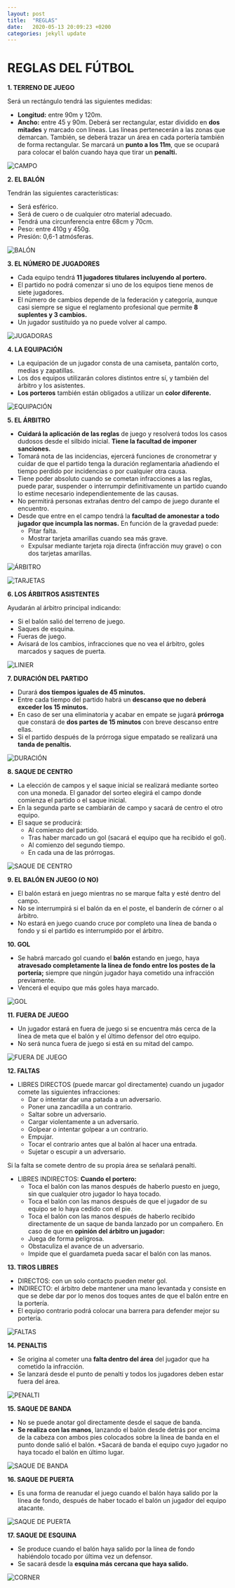 ```yaml
---
layout: post
title:  "REGLAS"
date:   2020-05-13 20:09:23 +0200
categories: jekyll update
---
```


# REGLAS DEL FÚTBOL

**1. TERRENO DE JUEGO**

Será un rectángulo tendrá las siguientes medidas:
* **Longitud:** entre 90m y 120m.
* **Ancho:** entre 45 y 90m.
Deberá ser rectangular, estar dividido en **dos mitades** y marcado con líneas. Las líneas pertenecerán a las zonas que demarcan.
También, se deberá trazar un área en cada portería también de forma rectangular. Se marcará un **punto a los 11m**, que se ocupará para colocar el balón cuando haya que tirar un **penalti.**

![CAMPO](https://github.com/danieledufis/danieledufis.github.io/blob/master/images_text/futbol_campo.jpg)

**2. EL BALÓN**

Tendrán las siguientes características:
* Será esférico.
* Será de cuero o de cualquier otro material adecuado.
* Tendrá una circunferencia entre 68cm y 70cm.
* Peso: entre 410g y 450g.
* Presión: 0,6-1 atmósferas.

![BALÓN](https://github.com/danieledufis/danieledufis.github.io/blob/master/images_text/futbol_balon.jpg)

**3. EL NÚMERO DE JUGADORES**

* Cada equipo tendrá **11 jugadores titulares incluyendo al portero.**
* El partido no podrá comenzar si uno de los equipos tiene menos de siete jugadores.
* El número de cambios depende de la federación y categoría, aunque casi siempre se sigue el reglamento profesional que permite **8 suplentes y 3 cambios.**
* Un jugador sustituido ya no puede volver al campo.

![JUGADORAS](https://github.com/danieledufis/danieledufis.github.io/blob/master/images_text/futbol_jugadores.jpg)
 
**4. LA EQUIPACIÓN**

* La equipación de un jugador consta de una camiseta, pantalón corto, medias y zapatillas.
* Los dos equipos utilizarán colores distintos entre sí, y también del árbitro y los asistentes.
* **Los porteros** también están obligados a utilizar un **color diferente.**

![EQUIPACIÓN](https://github.com/danieledufis/danieledufis.github.io/blob/master/images_text/futbol_equipacion.jpg)
 
**5. EL ÁRBITRO**

* **Cuidará la aplicación de las reglas** de juego y resolverá todos los casos dudosos desde el silbido inicial. **Tiene la facultad de imponer sanciones.**
* Tomará nota de las incidencias, ejercerá funciones de cronometrar y cuidar de que el partido tenga la duración reglamentaria  añadiendo el tiempo perdido por incidencias o por cualquier otra causa.
* Tiene poder absoluto cuando se cometan infracciones a las reglas, puede parar, suspender o interrumpir definitivamente un partido cuando lo estime necesario independientemente de las causas.
* No permitirá personas extrañas dentro del campo de juego durante el encuentro.
* Desde que entre en el campo tendrá la **facultad de amonestar a todo jugador que incumpla las normas.** En función de la gravedad puede:
   * Pitar falta.
   * Mostrar tarjeta amarillas cuando sea más grave.
   * Expulsar mediante tarjeta roja directa (infracción muy grave) o con dos tarjetas amarillas.
   
 ![ÁRBITRO](https://github.com/danieledufis/danieledufis.github.io/blob/master/images_text/futbol_arbitro.jpg)
 
 ![TARJETAS](https://github.com/danieledufis/danieledufis.github.io/blob/master/images_text/futbol_tarjetas.jpg)

**6. LOS ÁRBITROS ASISTENTES**

Ayudarán al árbitro principal indicando:
* Si el balón salió del terreno de juego.
* Saques de esquina.
* Fueras de juego.
* Avisará de los cambios, infracciones que no vea el árbitro, goles marcados y saques de puerta.

![LINIER](https://github.com/danieledufis/danieledufis.github.io/blob/master/images_text/futbol_linier.jpg)

**7. DURACIÓN DEL PARTIDO**

* Durará **dos tiempos iguales de 45 minutos.**
* Entre cada tiempo del partido habrá un **descanso que no deberá exceder los 15 minutos.**
* En caso de ser una eliminatoria y acabar en empate se jugará **prórroga** que constará de **dos partes de 15 minutos** con breve descanso entre ellas.
* Si el partido después de la prórroga sigue empatado se realizará una **tanda de penaltis.**

![DURACIÓN](https://github.com/danieledufis/danieledufis.github.io/blob/master/images_text/futbol_duracionpartido.jpg)

**8. SAQUE DE CENTRO**

* La elección de campos y el saque inicial se realizará mediante sorteo con una moneda. El ganador del sorteo elegirá el campo donde comienza el partido o el saque inicial.
* En la segunda parte se cambiarán de campo y sacará de centro el otro equipo.
* El saque se producirá:
     * Al comienzo del partido.
     * Tras haber marcado un gol (sacará el equipo que ha recibido el gol).
     * Al comienzo del segundo tiempo.
     * En cada una de las prórrogas.
     
![SAQUE DE CENTRO](https://github.com/danieledufis/danieledufis.github.io/blob/master/images_text/futbol_saque%20de%20centro.jpg)

**9. EL BALÓN EN JUEGO (O NO)**

* El balón estará en juego mientras no se marque falta y esté dentro del campo.
* No se interrumpirá si el balón da en el poste, el banderín de córner o al árbitro.
* No estará en juego cuando cruce por completo una línea de banda o fondo y si el partido es interrumpido por el árbitro.
 
**10. GOL**

* Se habrá marcado gol cuando el **balón** estando en juego, haya **atravesado completamente la línea de fondo entre los postes de la portería;** siempre que ningún jugador haya cometido una infracción previamente.
* Vencerá el equipo que más goles haya marcado.

![GOL](https://github.com/danieledufis/danieledufis.github.io/blob/master/images_text/futbol_gol.jpg)
 
**11. FUERA DE JUEGO**

* Un jugador estará en fuera de juego si se encuentra más cerca de la línea de meta que el balón y el último defensor del otro equipo.
* No será nunca fuera de juego si está en su mitad del campo.

![FUERA DE JUEGO](https://github.com/danieledufis/danieledufis.github.io/blob/master/images_text/futbol_fuera%20de%20juego.jpg)
 
**12. FALTAS**

* LIBRES DIRECTOS (puede marcar gol directamente) cuando un jugador comete las siguientes infracciones:
    * Dar o intentar dar una patada a un adversario.
    * Poner una zancadilla a un contrario.
    * Saltar sobre un adversario.
    * Cargar violentamente a un adversario.
    * Golpear o intentar golpear a un contrario.
    * Empujar.
    * Tocar el contrario antes que al balón al hacer una entrada.
    * Sujetar o escupir a un adversario.

Si la falta se comete dentro de su propia área se señalará penalti.

* LIBRES INDIRECTOS:
  **Cuando el portero:**
  * Toca el balón con las manos después de haberlo puesto en juego, sin que cualquier otro jugador lo haya tocado.
  * Toca el balón con las manos después de que el jugador de su equipo se lo haya cedido con el pie.
  * Toca el balón con las manos después de haberlo recibido directamente de un saque de banda lanzado por un compañero.
  En caso de que en **opinión del árbitro un jugador:**
  * Juega de forma peligrosa.
  * Obstaculiza el avance de un adversario.
  * Impide que el guardameta pueda sacar el balón con las manos.

**13. TIROS LIBRES**

* DIRECTOS: con un solo contacto pueden meter gol.
* INDIRECTO: el árbitro debe mantener una mano levantada y consiste en que se debe dar por lo menos dos toques antes de que el balón entre en la portería.
* El equipo contrario podrá colocar una barrera para defender mejor su portería.

![FALTAS](https://github.com/danieledufis/danieledufis.github.io/blob/master/images_text/futbol_falta.jpg)

**14. PENALTIS**

* Se origina al cometer una **falta dentro del área** del jugador que ha cometido la infracción.
* Se lanzará desde el punto de penalti y todos los jugadores deben estar fuera del área.

![PENALTI](https://github.com/danieledufis/danieledufis.github.io/blob/master/images_text/futbol_penalti.jpg)

**15. SAQUE DE BANDA**

* No se puede anotar gol directamente desde el saque de banda.
* **Se realiza con las manos**, lanzando el balón desde detrás por encima de la cabeza con ambos pies colocados sobre la línea de banda en el punto donde salió el balón.
*Sacará de banda el equipo cuyo jugador no haya tocado el balón en último lugar.

![SAQUE DE BANDA](https://github.com/danieledufis/danieledufis.github.io/blob/master/images_text/futbol_saque%20de%20banda.jpg)

**16. SAQUE DE PUERTA**

* Es una forma de reanudar el juego cuando el balón haya salido por la línea de fondo, después de haber tocado el balón un jugador del equipo atacante.

![SAQUE DE PUERTA](https://github.com/danieledufis/danieledufis.github.io/blob/master/images_text/futbol_saque%20de%20puerta.jpg)

**17. SAQUE DE ESQUINA**

* Se produce cuando el balón haya salido por la línea de fondo habiéndolo tocado por última vez un defensor.
* Se sacará desde la **esquina más cercana que haya salido.**

![CORNER](https://github.com/danieledufis/danieledufis.github.io/blob/master/images_text/futbol_corner.jpg)
